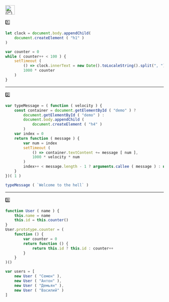 <img src="https://avatars2.githubusercontent.com/u/19735284?s=40&v=4" width="30" title="Ⓒ Irina Fylyppova ( garevna ) 2019"/>

:one:

```javascript
let clock = document.body.appendChild(
    document.createElement ( "h1" )
)

var counter = 0
while ( counter++ < 100 ) {
    setTimeout (
        () => clock.innerText = new Date().toLocaleString().split(", ")[1],
        1000 * counter
    )
}
```

_________________________________________________________

:two:

```javascript
var typeMessage = ( function ( velocity ) {
    const container = document.getElementById ( "demo" ) ?
        document.getElementById ( "demo" ) :
        document.body.appendChild (
            document.createElement ( "h4" )
        )
    var index = 0
    return function ( message ) {
        var num = index
        setTimeout (
            () => container.textContent += message [ num ],
            1000 * velocity * num
        )
        index++ < message.length - 1 ? arguments.callee ( message ) : null
    }
})( 1 )

typeMessage ( `Welcome to the hell` )
```

_____________________________________________________________________

:three:

```javascript
function User ( name ) {
    this.name = name
    this.id = this.counter()
}
User.prototype.counter = (
    function () {
        var counter = 0
        return function () {
            return this.id ? this.id : counter++
        }
    }
)()

var users = [
    new User ( "Семен" ),
    new User ( "Антон" ),
    new User ( "Демьян" ),
    new User ( "Василий" )
]
```

